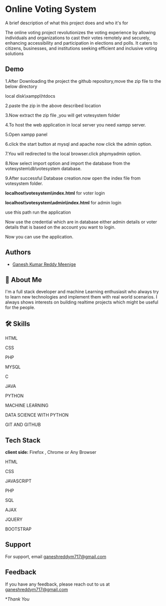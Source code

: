 
# Online Voting System

A brief description of what this project does and who it's for

The online voting project revolutionizes the voting experience by allowing individuals and organizations to cast their votes remotely and securely, enhancing accessibility and participation in elections and polls. It caters to citizens, businesses, and institutions seeking efficient and inclusive voting solutions


## Demo

1.After Downloading the project the github repository,move the zip file to the below directory

local disk\xampp\htdocs

2.paste the zip in the above described location

3.Now extract the zip file ,you will get votesystem folder

4.To host the web application in local server you need 
xampp server.

5.Open xampp panel

6.click the start button at mysql and apache now click the admin option.

7.You will redirected to the local browser.click phpmyadmin option.

8.Now select import option and import the database from the votesystem\db\votesystem database.

9.After successful Database creation.now open the index file from votesystem folder.

**localhost\votesystem\index.html** for voter login

**localhost\votesystem\admin\index.html** for admin login

use this path run the application 

Now use the credential which are in database either admin details or voter details that is based on the account you want to login.

Now you can use the application.

## Authors

- [Ganesh Kumar Reddy Meenige](https://github.com/Ganesh-Reddy7)


## 🚀 About Me
I'm a full stack developer and machine Learning enthusiasit who always try to learn new technologies and implement  them with real world scenarios.
I always shows interests on building realtime projects which might be useful for the people. 



## 🛠 Skills
HTML

CSS

PHP 

MYSQL

C

JAVA 

PYTHON

MACHINE LEARNING

DATA SCIENCE WITH PYTHON

GIT AND GITHUB


## Tech Stack

**client side:** Firefox , Chrome or Any Browser

HTML

CSS

JAVASCRIPT

PHP

SQL

AJAX

JQUERY

BOOTSTRAP


## Support

For support, email ganeshreddym717@gmail.com


## Feedback

If you have any feedback, please reach out to us at ganeshreddym717@gmail.com

**Thank You*

